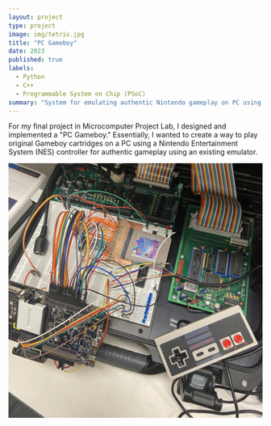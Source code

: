 ```yaml
---
layout: project
type: project
image: img/tetris.jpg
title: "PC Gameboy"
date: 2023
published: true
labels:
  - Python
  - C++
  - Programmable System on Chip (PSoC)
summary: "System for emulating authentic Nintendo gameplay on PC using a Programmable System on Chip (PSoC)."
---
```


For my final project in Microcomputer Project Lab, I designed and implemented a "PC Gameboy." Essentially, I wanted to create a way to play original Gameboy cartridges on a PC using a Nintendo Entertainment System (NES) controller for authentic gameplay using an existing emulator. 

<img src="/projects/IMG_7867.JPG" alt="My PC Gameboy system">
